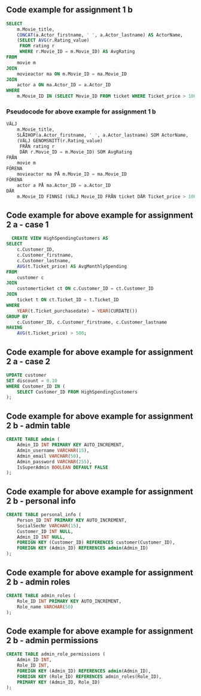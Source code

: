 ## Code example for assignment 1 b
  
```sql
SELECT 
    m.Movie_title, 
    CONCAT(a.Actor_firstname, ' ', a.Actor_lastname) AS ActorName,
    (SELECT AVG(r.Rating_value) 
     FROM rating r 
     WHERE r.Movie_ID = m.Movie_ID) AS AvgRating
FROM 
    movie m
JOIN 
    movieactor ma ON m.Movie_ID = ma.Movie_ID
JOIN 
    actor a ON ma.Actor_ID = a.Actor_ID
WHERE 
    m.Movie_ID IN (SELECT Movie_ID FROM ticket WHERE Ticket_price > 100);
```
  
### Pseudocode for above example for assignment 1 b  
  
```sql
VÄLJ 
    m.Movie_title, 
    SLÅIHOP(a.Actor_firstname, ' ', a.Actor_lastname) SOM ActorName,
    (VÄLJ GENOMSNITT(r.Rating_value) 
     FRÅN rating r 
     DÄR r.Movie_ID = m.Movie_ID) SOM AvgRating
FRÅN 
    movie m
FÖRENA 
    movieactor ma PÅ m.Movie_ID = ma.Movie_ID
FÖRENA 
    actor a PÅ ma.Actor_ID = a.Actor_ID
DÄR 
    m.Movie_ID FINNSI (VÄLJ Movie_ID FRÅN ticket DÄR Ticket_price > 100);
```
  
## Code example for above example for assignment 2 a - case 1  
  
```sql
  CREATE VIEW HighSpendingCustomers AS
SELECT 
    c.Customer_ID, 
    c.Customer_firstname, 
    c.Customer_lastname, 
    AVG(t.Ticket_price) AS AvgMonthlySpending
FROM 
    customer c
JOIN 
    customerticket ct ON c.Customer_ID = ct.Customer_ID
JOIN 
    ticket t ON ct.Ticket_ID = t.Ticket_ID
WHERE 
    YEAR(t.Ticket_purchasedate) = YEAR(CURDATE()) 
GROUP BY 
    c.Customer_ID, c.Customer_firstname, c.Customer_lastname
HAVING 
    AVG(t.Ticket_price) > 500;
```
  
## Code example for above example for assignment 2 a - case 2  
  
```sql
UPDATE customer
SET discount = 0.10
WHERE Customer_ID IN (
    SELECT Customer_ID FROM HighSpendingCustomers
);
```
  
## Code example for above example for assignment 2 b - admin table 
  
```sql
CREATE TABLE admin (
    Admin_ID INT PRIMARY KEY AUTO_INCREMENT,
    Admin_username VARCHAR(15),
    Admin_email VARCHAR(50),
    Admin_password VARCHAR(255),
    IsSuperAdmin BOOLEAN DEFAULT FALSE
);
```
  
## Code example for above example for assignment 2 b - personal info
  
```sql
CREATE TABLE personal_info (
    Person_ID INT PRIMARY KEY AUTO_INCREMENT,
    SocialSecNr VARCHAR(15),
    Customer_ID INT NULL,
    Admin_ID INT NULL,
    FOREIGN KEY (Customer_ID) REFERENCES customer(Customer_ID),
    FOREIGN KEY (Admin_ID) REFERENCES admin(Admin_ID)
);
```

## Code example for above example for assignment 2 b - admin roles
  
```sql
CREATE TABLE admin_roles (
    Role_ID INT PRIMARY KEY AUTO_INCREMENT,
    Role_name VARCHAR(50)
);
```

## Code example for above example for assignment 2 b - admin permissions
  
```sql
CREATE TABLE admin_role_permissions (
    Admin_ID INT,
    Role_ID INT,
    FOREIGN KEY (Admin_ID) REFERENCES admin(Admin_ID),
    FOREIGN KEY (Role_ID) REFERENCES admin_roles(Role_ID),
    PRIMARY KEY (Admin_ID, Role_ID)
);
```